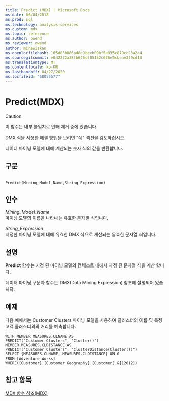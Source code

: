 ```yaml
---
title: Predict (MDX) | Microsoft Docs
ms.date: 06/04/2018
ms.prod: sql
ms.technology: analysis-services
ms.custom: mdx
ms.topic: reference
ms.author: owend
ms.reviewer: owend
author: minewiskan
ms.openlocfilehash: 165d03b886ad8e9beeb09bf5a835c879cc23a2a4
ms.sourcegitcommit: e042272a38fb646df05152c676e5cbeae3f9cd13
ms.translationtype: MT
ms.contentlocale: ko-KR
ms.lasthandoff: 04/27/2020
ms.locfileid: "68055577"
---
```

# <a name="predict-mdx"></a>Predict(MDX)


    
> [!CAUTION]  
>  이 함수는 내부 불일치로 인해 제거 중에 있습니다.  
>   
>  DMX 식을 사용한 해결 방법을 보려면 "예" 섹션을 검토하십시오.  
  
 데이터 마이닝 모델에 대해 계산되는 숫자 식의 값을 반환합니다.  
  
## <a name="syntax"></a>구문  
  
```  
  
Predict(Mining_Model_Name,String_Expression)   
```  
  
## <a name="arguments"></a>인수  
 *Mining_Model_Name*  
 마이닝 모델의 이름을 나타내는 유효한 문자열 식입니다.  
  
 *String_Expression*  
 지정한 마이닝 모델에 대해 유효한 DMX 식으로 계산되는 유효한 문자열 식입니다.  
  
## <a name="remarks"></a>설명  
 **Predict** 함수는 지정 된 마이닝 모델의 컨텍스트 내에서 지정 된 문자열 식을 계산 합니다.  
  
 데이터 마이닝 구문과 함수는 DMX(Data Mining Expression) 참조에 설명되어 있습니다.  
  
## <a name="example"></a>예제  
 다음 예에서는 Customer Clusters 마이닝 모델을 사용하여 클러스터의 이름 및 특정 고객 클러스터와의 거리를 예측합니다.  
  
```  
WITH MEMBER MEASURES.CLNAME AS   
PREDICT("Customer Clusters", "Cluster()")  
MEMBER MEASURES.CLDISTANCE AS   
PREDICT("Customer Clusters", "ClusterDistance(Cluster())")  
SELECT {MEASURES.CLNAME, MEASURES.CLDISTANCE} ON 0   
FROM [Adventure Works]  
WHERE([Customer].[Customer Geography].[Customer].&[12012])  
```  
  
## <a name="see-also"></a>참고 항목  
 [MDX 함수 참조&#40;MDX&#41;](../mdx/mdx-function-reference-mdx.md)  
  
  

